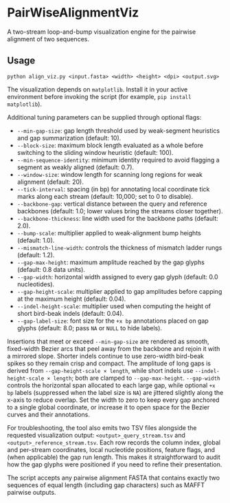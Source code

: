# PairWiseAlignmentViz
A two-stream loop-and-bump visualization engine for the pairwise alignment of two sequences.

## Usage

```
python align_viz.py <input.fasta> <width> <height> <dpi> <output.svg>
```

The visualization depends on `matplotlib`. Install it in your active environment
before invoking the script (for example, `pip install matplotlib`).

Additional tuning parameters can be supplied through optional flags:

- `--min-gap-size`: gap length threshold used by weak-segment heuristics and gap summarization (default: 10).
- `--block-size`: maximum block length evaluated as a whole before switching to the sliding window heuristic (default: 100).
- `--min-sequence-identity`: minimum identity required to avoid flagging a segment as weakly aligned (default: 0.7).
- `--window-size`: window length for scanning long regions for weak alignment (default: 20).
- `--tick-interval`: spacing (in bp) for annotating local coordinate tick marks along each stream (default: 10,000; set to 0 to disable).
- `--backbone-gap`: vertical distance between the query and reference backbones (default: 1.0; lower values bring the streams closer together).
- `--backbone-thickness`: line width used for the backbone paths (default: 2.0).
- `--bump-scale`: multiplier applied to weak-alignment bump heights (default: 1.0).
- `--mismatch-line-width`: controls the thickness of mismatch ladder rungs (default: 1.2).
- `--gap-max-height`: maximum amplitude reached by the gap glyphs (default: 0.8 data units).
- `--gap-width`: horizontal width assigned to every gap glyph (default: 0.0 nucleotides).
- `--gap-height-scale`: multiplier applied to gap amplitudes before capping at the maximum height (default: 0.04).
- `--indel-height-scale`: multiplier used when computing the height of short bird-beak indels (default: 0.04).
- `--gap-label-size`: font size for the `+x bp` annotations placed on gap glyphs (default: 8.0; pass `NA` or `NULL` to hide labels).

Insertions that meet or exceed `--min-gap-size` are rendered as smooth, fixed-width
Bezier arcs that peel away from the backbone and rejoin it with a mirrored slope.
Shorter indels continue to use zero-width bird-beak spikes so they remain crisp and
compact. The amplitude of long gaps is derived from `--gap-height-scale × length`,
while short indels use `--indel-height-scale × length`; both are clamped to
`--gap-max-height`. `--gap-width` controls the horizontal span
allocated to each large gap, while optional `+x bp` labels (suppressed when the
label size is `NA`) are jittered slightly along the x-axis to reduce overlap.
Set the width to zero to keep every gap anchored to a single global coordinate,
or increase it to open space for the Bezier curves and their annotations.

For troubleshooting, the tool also emits two TSV files alongside the requested
visualization output: `<output>_query_stream.tsv` and
`<output>_reference_stream.tsv`. Each row records the column index, global and
per-stream coordinates, local nucleotide positions, feature flags, and (when
applicable) the gap run length. This makes it straightforward to audit how the
gap glyphs were positioned if you need to refine their presentation.

The script accepts any pairwise alignment FASTA that contains exactly two sequences of equal length (including gap characters) such as MAFFT pairwise outputs.
